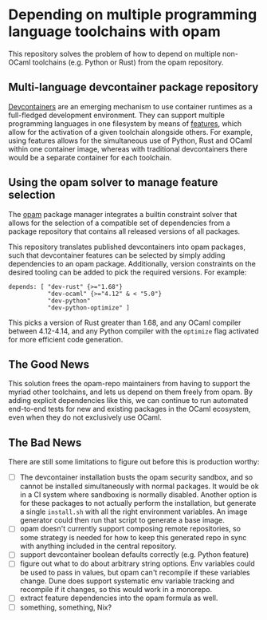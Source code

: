 # Depending on multiple programming language toolchains with opam

This repository solves the problem of how to depend on multiple non-OCaml
toolchains (e.g. Python or Rust) from the opam repository.

## Multi-language devcontainer package repository

[Devcontainers](https://containers.dev) are an emerging mechanism to use
container runtimes as a full-fledged development environment.  They
can support multiple programming languages in one filesystem by means
of [features](https://containers.dev/implementors/features/), which allow
for the activation of a given toolchain alongside others. For example,
using features allows for the simultaneous use of Python, Rust and OCaml
within one container image, whereas with traditional devcontainers there
would be a separate container for each toolchain.

## Using the opam solver to manage feature selection

The [opam](https://opam.ocaml.org) package manager integrates a builtin
constraint solver that allows for the selection of a compatible set of
dependencies from a package repository that contains all released versions
of all packages.

This repository translates published devcontainers into opam packages, such
that devcontainer features can be selected by simply adding dependencies
to an opam package.  Additionally, version constraints on the desired
tooling can be added to pick the required versions. For example:

```
depends: [ "dev-rust" {>="1.68"}
           "dev-ocaml" {>="4.12" & < "5.0"}
           "dev-python"
           "dev-python-optimize" ]
```

This picks a version of Rust greater than 1.68, and any OCaml compiler
between 4.12-4.14, and any Python compiler with the `optimize` flag
activated for more efficient code generation.

## The Good News

This solution frees the opam-repo maintainers from having to support the
myriad other toolchains, and lets us depend on them freely from opam.
By adding explicit dependencies like this, we can continue to run
automated end-to-end tests for new and existing packages in the OCaml
ecosystem, even when they do not exclusively use OCaml.

## The Bad News

There are still some limitations to figure out before this is production
worthy:

- [ ] The devcontainer installation busts the opam security sandbox, and
  so cannot be installed simultaneously with normal packages.  It would be
  ok in a CI system where sandboxing is normally disabled.  Another option
  is for these packages to not actually perform the installation, but generate
  a single `install.sh` with all the right environment variables.  An image
  generator could then run that script to generate a base image.
- [ ] opam doesn't currently support composing remote repositories, so
  some strategy is needed for how to keep this generated repo in sync
  with anything included in the central repository.
- [ ] support devcontainer boolean defaults correctly (e.g. Python feature)
- [ ] figure out what to do about arbitrary string options. Env variables
  could be used to pass in values, but opam can't recompile if these
  variables change. Dune does support systematic env variable tracking
  and recompile if it changes, so this would work in a monorepo.
- [ ] extract feature dependencies into the opam formula as well.
- [ ] something, something, Nix?
